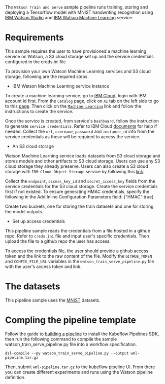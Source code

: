 The `Watson Train and Serve` sample pipeline runs training, storing and deploying a Tensorflow model with MNIST handwriting recognition using [IBM Watson Studio](https://www.ibm.com/cloud/watson-studio) and [IBM Watson Machine Learning](https://www.ibm.com/cloud/machine-learning) service.

# Requirements

This sample requires the user to have provisioned a machine learning service on Watson, a S3 cloud storage set up and the service credentials configured in the creds.ini file

To provision your own Watson Machine Learning services and S3 cloud storage, following are the required steps.

* IBM Watson Machine Learning service instance

To create a machine learning service, go to [IBM Cloud](https://console.bluemix.net), login with IBM account id first. From the `Catalog` page, click on `AI` tab on the left side to go to this [page](https://console.bluemix.net/catalog/?category=ai). Then click on the [`Machine Learning`](https://console.bluemix.net/catalog/services/machine-learning) link and follow the instructions to create the service.

Once the service is created, from service's `Dashboard`, follow the instruction to generate `service credentials`. Refer to IBM Cloud [documents](https://console.bluemix.net/docs/) for help if needed. Collect the `url`, `username`, `password` and `instance_id` info from the service credentials as these will be required to access the service.

* An S3 cloud storage

Watson Machine Learning service loads datasets from S3 cloud storage and stores models and other artifacts to S3 cloud storage. Users can use any S3 cloud storage they already preserve. Users can also create a S3 cloud storage with `IBM Cloud Object Storage` service by following this [link](https://console.bluemix.net/catalog/services/cloud-object-storage).

Collect the `endpoint`, `access_key_id` and `secret_access_key` fields from the service credentials for the S3 cloud storage. Create the service credentials first if not existed. To ensure generating HMAC credentials, specify the following in the Add Inline Configuration Parameters field: {"HMAC":true}


Create two buckets, one for storing the train datasets and one for storing the model outputs.

* Set up access credentials

This pipeline sample reads the credentials from a file hosted in a github repo. Refer to `creds.ini` file and input user's specific credentials. Then upload the file to a github repo the user has access.

To access the credentials file, the user should provide a github access token and the link to the raw content of the file. Modify the `GITHUB_TOKEN` and `CONFIG_FILE_URL` variables in the `watson_train_serve_pipeline.py` file with the user's access token and link.

# The datasets

This pipeline sample uses the [MNIST](http://yann.lecun.com/exdb/mnist) datasets.

# Compling the pipeline template

Follow the guide to [building a pipeline](https://www.kubeflow.org/docs/pipelines/build-pipeline/) to install the Kubeflow Pipelines SDK, then run the following command to compile the sample watson_train_serve_pipeline.py file into a workflow specification.

```
dsl-compile --py watson_train_serve_pipeline.py --output wml-pipeline.tar.gz
```

Then, submit `wml-pipeline.tar.gz` to the kubeflow pipeline UI. From there you can create different experiments and runs using the Watson pipeline definition.